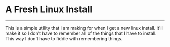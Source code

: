 # A Fresh Linux Install

___

This is a simple utility that I am making for when I get a new linux install.
It'll make it so I don't have to remember all of the things that I have to install.
This way I don't have to fiddle with remembering things. 
